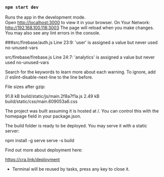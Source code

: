 
### `npm start dev`

Runs the app in the development mode.\
Open [http://localhost:3000](http://localhost:3000) to view it in your browser.
On Your Network:  http://192.168.100.118:3003
The page will reload when you make changes.\
You may also see any lint errors in the console.

###src/firebase/auth.js
  Line 23:9:  'user' is assigned a value but never used  no-unused-vars

src/firebase/firebase.js
  Line 24:7:  'analytics' is assigned a value but never used  no-unused-vars

Search for the keywords to learn more about each warning.
To ignore, add // eslint-disable-next-line to the line before.

File sizes after gzip:

  91.8 kB  build/static/js/main.2f8a7f1a.js
  2.49 kB  build/static/css/main.609053a6.css

The project was built assuming it is hosted at /.
You can control this with the homepage field in your package.json.

The build folder is ready to be deployed.
You may serve it with a static server:

  npm install -g serve
  serve -s build

Find out more about deployment here:

  https://cra.link/deployment

 *  Terminal will be reused by tasks, press any key to close it. 
